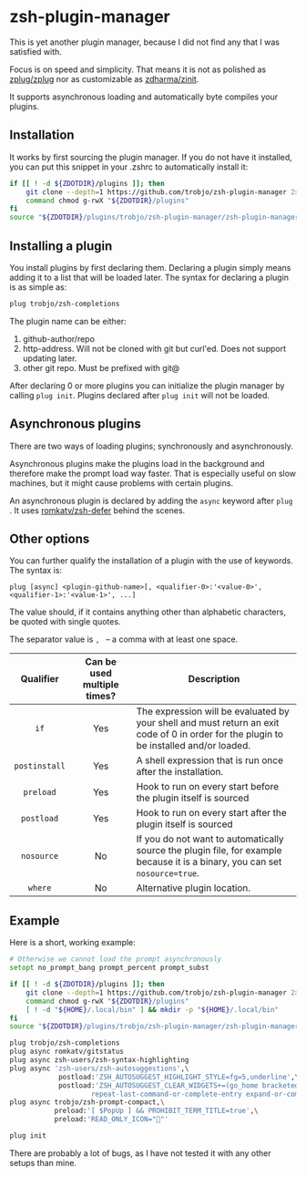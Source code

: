 # zsh-plugin-manager

This is yet another plugin manager, because I did not find any that I was satisfied with.

Focus is on speed and simplicity. That means it is not as polished as [zplug/zplug](https://github.com/zplug/zplug) nor as customizable as [zdharma/zinit](https://github.com/zdharma/zinit).

It supports asynchronous loading and automatically byte compiles your plugins.

## Installation

It works by first sourcing the plugin manager. If you do not have it installed, you can put this snippet in your .zshrc to automatically install it:

```zsh
if [[ ! -d ${ZDOTDIR}/plugins ]]; then
    git clone --depth=1 https://github.com/trobjo/zsh-plugin-manager 2> /dev/null "${ZDOTDIR}/plugins/trobjo/zsh-plugin-manager"
    command chmod g-rwX "${ZDOTDIR}/plugins"
fi
source "${ZDOTDIR}/plugins/trobjo/zsh-plugin-manager/zsh-plugin-manager.zsh"

```

## Installing a plugin
You install plugins by first declaring them. Declaring a plugin simply means adding it to a list that will be loaded later. 
The syntax for declaring a plugin is as simple as:

```zsh
plug trobjo/zsh-completions
```
The plugin name can be either:
1. github-author/repo
2. http-address. Will not be cloned with git but curl'ed. Does not support updating later.
3. other git repo. Must be prefixed with git@

After declaring 0 or more plugins you can initialize the plugin manager by calling `plug init`. Plugins declared after `plug init` will not be loaded.

## Asynchronous plugins

There are two ways of loading plugins; synchronously and asynchronously.

Asynchronous plugins make the plugins load in the background and therefore make the prompt load way faster. That is especially useful on slow machines, but it might cause problems with certain plugins.

An asynchronous plugin is declared by adding the `async` keyword after `plug `. It uses [romkatv/zsh-defer](https://github.com/romkatv/zsh-defer) behind the scenes.

## Other options
You can further qualify the installation of a plugin with the use of keywords. The syntax is:
```
plug [async] <plugin-github-name>[, <qualifier-0>:'<value-0>', <qualifier-1>:'<value-1>', ...]
```

The value should, if it contains anything other than alphabetic characters, be quoted with single quotes.

The separator value is `, ` – a comma with at least one space.

| Qualifier | Can be used multiple times? | Description |
|:-:|:-:|-|
|`if` |Yes|The expression will be evaluated by your shell and must return an exit code of 0 in order for the plugin to be installed and/or loaded.|
|`postinstall`|Yes|A shell expression that is run once after the installation.|
|`preload`|Yes|Hook to run on every start before the plugin itself is sourced|
|`postload`|Yes|Hook to run on every start after the plugin itself is sourced|
|`nosource`|No|If you do not want to automatically source the plugin file, for example because it is a binary, you can set `nosource=true`.|
|`where`|No|Alternative plugin location.|

## Example
Here is a short, working example:

```zsh
# Otherwise we cannot load the prompt asynchronously
setopt no_prompt_bang prompt_percent prompt_subst

if [[ ! -d ${ZDOTDIR}/plugins ]]; then
    git clone --depth=1 https://github.com/trobjo/zsh-plugin-manager 2> /dev/null "${ZDOTDIR}/plugins/trobjo/zsh-plugin-manager"
    command chmod g-rwX "${ZDOTDIR}/plugins"
    [ ! -d "${HOME}/.local/bin" ] && mkdir -p "${HOME}/.local/bin"
fi
source "${ZDOTDIR}/plugins/trobjo/zsh-plugin-manager/zsh-plugin-manager.zsh"

plug trobjo/zsh-completions
plug async romkatv/gitstatus
plug async zsh-users/zsh-syntax-highlighting
plug async 'zsh-users/zsh-autosuggestions',\
            postload:'ZSH_AUTOSUGGEST_HIGHLIGHT_STYLE=fg=5,underline',\
            postload:'ZSH_AUTOSUGGEST_CLEAR_WIDGETS+=(go_home bracketed-paste-url-magic url-quote-magic
                    repeat-last-command-or-complete-entry expand-or-complete)'
plug async trobjo/zsh-prompt-compact,\
           preload:'[ $PopUp ] && PROHIBIT_TERM_TITLE=true',\
           preload:'READ_ONLY_ICON=""'

plug init
```

There are probably a lot of bugs, as I have not tested it with any other setups than mine.
